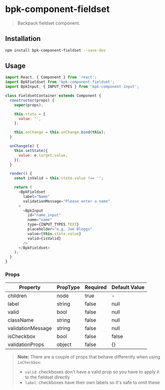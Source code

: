 # bpk-component-fieldset

> Backpack fieldset component.

## Installation

```sh
npm install bpk-component-fieldset --save-dev
```

## Usage

```js
import React, { Component } from 'react';
import BpkFieldset from 'bpk-component-fieldset';
import BpkInput, { INPUT_TYPES } from 'bpk-component-input';

class FieldsetContainer extends Component {
  constructor(props) {
    super(props);

    this.state = {
      value: '',
    };

    this.onChange = this.onChange.bind(this);
  }

  onChange(e) {
    this.setState({
      value: e.target.value,
    });
  }

  render() {
    const isValid = this.state.value !== '';

    return (
      <BpkFieldset
        label="Name"
        validationMessage="Please enter a name"
      >
        <BpkInput
          id="name_input"
          name="name"
          type={INPUT_TYPES.TEXT}
          placeholder="e.g. Joe Bloggs"
          value={this.state.value}
          valid={isValid}
        />
      </BpkFieldset>
    );
  }
}
```

### Props

| Property          | PropType | Required | Default Value |
| ----------------- | -------- | -------- | ------------- |
| children          | node     | true     | -             |
| label             | string   | false    | null          |
| valid             | bool     | false    | null          |
| className         | string   | false    | null          |
| validationMessage | string   | false    | null          |
| isCheckbox        | bool     | false    | false         |
| validationProps   | object   | false    | {}            |

> **Note:** There are a couple of props that behave differently when using `isCheckbox`:
> - `valid`: checkboxes don't have a valid prop so you have to apply it to the fieldset directly
> - `label`: checkboxes have their own labels so it's safe to omit these

